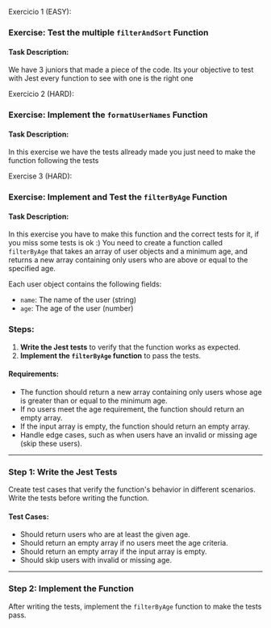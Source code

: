 Exercicio 1 (EASY):
### **Exercise: Test the multiple `filterAndSort` Function**

#### **Task Description:**
We have 3 juniors that made a piece of the code. Its your objective to test with Jest every function to see with one is the right one


Exercicio 2 (HARD):
### **Exercise: Implement the `formatUserNames` Function**

#### **Task Description:**
In this exercise we have the tests allready made you just need to make the function following the tests

Exercise 3 (HARD):
### **Exercise: Implement and Test the `filterByAge` Function**

#### **Task Description:**
In this exercise you have to make this function and the correct tests for it, if you miss some tests is ok :)
You need to create a function called `filterByAge` that takes an array of user objects and a minimum age, and returns a new array containing only users who are above or equal to the specified age.

Each user object contains the following fields:
- `name`: The name of the user (string)
- `age`: The age of the user (number)

### **Steps:**

1. **Write the Jest tests** to verify that the function works as expected.
2. **Implement the `filterByAge` function** to pass the tests.

#### **Requirements:**
- The function should return a new array containing only users whose age is greater than or equal to the minimum age.
- If no users meet the age requirement, the function should return an empty array.
- If the input array is empty, the function should return an empty array.
- Handle edge cases, such as when users have an invalid or missing age (skip these users).

---

### **Step 1: Write the Jest Tests**

Create test cases that verify the function's behavior in different scenarios. Write the tests before writing the function.

#### Test Cases:
- Should return users who are at least the given age.
- Should return an empty array if no users meet the age criteria.
- Should return an empty array if the input array is empty.
- Should skip users with invalid or missing age.

---

### **Step 2: Implement the Function**

After writing the tests, implement the `filterByAge` function to make the tests pass.
